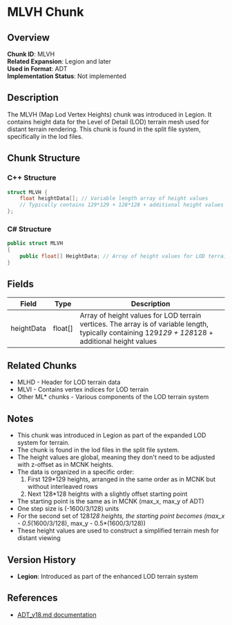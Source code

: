 # MLVH Chunk

## Overview
**Chunk ID**: MLVH  
**Related Expansion**: Legion and later  
**Used in Format**: ADT  
**Implementation Status**: Not implemented

## Description
The MLVH (Map Lod Vertex Heights) chunk was introduced in Legion. It contains height data for the Level of Detail (LOD) terrain mesh used for distant terrain rendering. This chunk is found in the split file system, specifically in the lod files.

## Chunk Structure

### C++ Structure
```cpp
struct MLVH {
    float heightData[]; // Variable length array of height values
    // Typically contains 129*129 + 128*128 + additional height values
};
```

### C# Structure
```csharp
public struct MLVH
{
    public float[] HeightData; // Array of height values for LOD terrain
}
```

## Fields

| Field | Type | Description |
|-------|------|-------------|
| heightData | float[] | Array of height values for LOD terrain vertices. The array is of variable length, typically containing 129*129 + 128*128 + additional height values |

## Related Chunks
- MLHD - Header for LOD terrain data
- MLVI - Contains vertex indices for LOD terrain
- Other ML* chunks - Various components of the LOD terrain system

## Notes
- This chunk was introduced in Legion as part of the expanded LOD system for terrain.
- The chunk is found in the lod files in the split file system.
- The height values are global, meaning they don't need to be adjusted with z-offset as in MCNK heights.
- The data is organized in a specific order:
  1. First 129*129 heights, arranged in the same order as in MCNK but without interleaved rows
  2. Next 128*128 heights with a slightly offset starting point
- The starting point is the same as in MCNK (max_x, max_y of ADT)
- One step size is (-1600/3/128) units
- For the second set of 128*128 heights, the starting point becomes (max_x - 0.5*(1600/3/128), max_y - 0.5*(1600/3/128))
- These height values are used to construct a simplified terrain mesh for distant viewing

## Version History
- **Legion**: Introduced as part of the enhanced LOD terrain system

## References
- [ADT_v18.md documentation](../../docs/ADT_v18.md) 